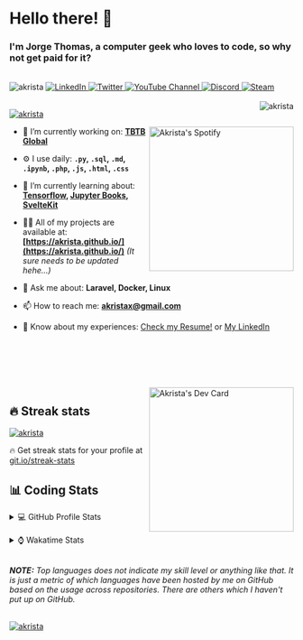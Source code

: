 # Hello there! 👋

### I'm Jorge Thomas, a computer geek who loves to code, so why not get paid for it?

</br>

<div align="left">
<img src="https://komarev.com/ghpvc/?username=akrista&label=Profile%20views&color=0e75b6&style=flat" alt="akrista" />
  <a href="https://www.linkedin.com/in/akrista/">
    <img
      src="https://img.shields.io/static/v1?logo=linkedin&style=flat&color=0072b1&label=LinkedIn&message=%E2%9B%B3"
      alt="LinkedIn"
    />
  </a>
  <a href="https://twitter.com/akristax">
    <img
      src="https://img.shields.io/twitter/follow/akristax?label=Twitter&logo=twitter&style=flat&color=0072b1&logoColor=ffffff"
      alt="Twitter"
    />
  </a>
    <a href="https://twitter.com/akristax">
<img alt="YouTube Channel" src="https://img.shields.io/youtube/channel/subscribers/UCXJa_ZGSEtalwFNbsupmjtg?style=flat&color=0072b1&logoColor=ffffff&logo=youtube&label=Youtube">
  </a>
      <a href="https://discordapp.com/users/Akrista#1410">
<img alt="Discord" src="https://img.shields.io/discord/354241190947717120?style=flat&color=0072b1&logoColor=ffffff&logo=discord&label=Discord">
  </a>
    <a href="https://steamcommunity.com/id/akrista/">
    <img
      src="https://img.shields.io/static/v1?logo=steam&style=flat&color=0072b1&label=Steam&message=%CE%BB"
      alt="Steam"
    />
  </a>
  </br>
  </br>
  <a href="https://discordapp.com/users/Akrista#1410">
  <img align="right" src="https://lanyard.cnrad.dev/api/130525871277735937" alt="akrista" />
  </a>

  <p align="left">
  <a href="https://github.com/ryo-ma/github-profile-trophy">
  <img src="https://github-profile-trophy.vercel.app/?username=akrista&theme=gruvbox&no-bg=true&row=2&column=3&no-frame=true" alt="akrista" />
  </a>
  </p>

  <a href="https://spotify-github-profile.vercel.app/api/view?uid=21ca7hmfvx4lpeb37y7fs2vpq&redirect=true" target="_blank">
<img
      width="256"
      align="right"
      src="https://spotify-github-profile.vercel.app/api/view?uid=21ca7hmfvx4lpeb37y7fs2vpq&cover_image=true&theme=default&show_offline=false&bar_color=53b14f&bar_color_cover=false"
      alt="Akrista's Spotify"
    />
</a>

- 🔭 I’m currently working on: **[TBTB Global](https://tbtb.global/)**

- ⚙️ I use daily: **`.py`, `.sql`, `.md`, `.ipynb`, `.php`, `.js`, `.html`, `.css`**

- 🌱 I’m currently learning about: **[Tensorflow](https://www.tensorflow.org/), [Jupyter Books](https://jupyterbook.org/en/stable/intro.html), [SvelteKit](https://kit.svelte.dev/)**

- 👨‍💻 All of my projects are available at: **[https://akrista.github.io/](https://akrista.github.io/)** _(It sure needs to be updated hehe...)_

- 💬 Ask me about: **Laravel, Docker, Linux**

- 📫 How to reach me: **akristax@gmail.com**

- 📄 Know about my experiences: [Check my Resume!](https://drive.google.com/file/d/1HGJWLsQuW9MU1iBDew3fPABiCMs2JHMj/view?usp=sharing) or [My LinkedIn](https://linkedin.com/in/akrista/)

</br>
</br>
</br>
</br>
</br>

  <a href="https://app.daily.dev/akrista" target="_blank">
    <img
      width="256"
      align="right"
      src="https://api.daily.dev/devcards/2287075d79584a318146e601cf17d7b9.png?r=4rw"
      alt="Akrista's Dev Card"
    />
  </a>

## 🔥 Streak stats

<a href="https://github.com/DenverCoder1/github-readme-streak-stats">
<img src="https://github-readme-streak-stats.herokuapp.com/?user=akrista&theme=gruvbox" alt="akrista" />
</a>

<p>🔥 Get streak stats for your profile at <a href="https://git.io/streak-stats">git.io/streak-stats</a></p>

## 📊 Coding Stats

<details>
<summary>💻 GitHub Profile Stats</summary>

</br>

<a href="https://github.com/anuraghazra/github-readme-stats">
<img src="https://github-readme-stats.vercel.app/api?username=akrista&show_icons=true&locale=en&theme=gruvbox" alt="Akrista's Github Stats" />
</a>

<a href="https://github.com/anuraghazra/github-readme-stats">
<img src="https://github-readme-stats.vercel.app/api/top-langs?username=akrista&show_icons=true&locale=en&layout=demo&theme=gruvbox" alt="Most Used Languages" />
</a>

</details>

</br>

<details>
<summary>⌚ Wakatime Stats</summary>

</br>

<a href="https://github.com/anuraghazra/github-readme-stats">
<img src="https://github-readme-stats.vercel.app/api/wakatime?username=akrista&show_icons=true&locale=en&layout=compact&theme=gruvbox" alt="akrista" />
</a>

</br>

<!--START_SECTION:waka-->

![Code Time](http://img.shields.io/badge/Code%20Time-496%20hrs%2045%20mins-blue)

![Lines of code](https://img.shields.io/badge/From%20Hello%20World%20I%27ve%20Written-1%20Million%20lines%20of%20code-blue)

**🐱 My GitHub Data**

> 🏆 623 Contributions in the Year 2022
>
> 📦 192.6 kB Used in GitHub's Storage
>
> 💼 Opted to Hire
>
> 📜 26 Public Repositories
>
> 🔑 21 Private Repositories
>
> **I'm an Early 🐤**

```text
🌞 Morning    126 commits    █████░░░░░░░░░░░░░░░░░░░░   21.54%
🌆 Daytime    268 commits    ███████████░░░░░░░░░░░░░░   45.81%
🌃 Evening    182 commits    ███████░░░░░░░░░░░░░░░░░░   31.11%
🌙 Night      9 commits      ░░░░░░░░░░░░░░░░░░░░░░░░░   1.54%

```

📅 **I'm Most Productive on Monday**

```text
Monday       99 commits     ████░░░░░░░░░░░░░░░░░░░░░   16.92%
Tuesday      96 commits     ████░░░░░░░░░░░░░░░░░░░░░   16.41%
Wednesday    86 commits     ███░░░░░░░░░░░░░░░░░░░░░░   14.7%
Thursday     86 commits     ███░░░░░░░░░░░░░░░░░░░░░░   14.7%
Friday       75 commits     ███░░░░░░░░░░░░░░░░░░░░░░   12.82%
Saturday     64 commits     ██░░░░░░░░░░░░░░░░░░░░░░░   10.94%
Sunday       79 commits     ███░░░░░░░░░░░░░░░░░░░░░░   13.5%

```

📊 **This Week I Spent My Time On**

```text
⌚︎ Time Zone: America/Caracas

💬 Programming Languages:
Other                    3 hrs 3 mins        ███████░░░░░░░░░░░░░░░░░░   29.67%
SQL                      1 hr 36 mins        ████░░░░░░░░░░░░░░░░░░░░░   15.68%
JSON                     1 hr 35 mins        ███░░░░░░░░░░░░░░░░░░░░░░   15.41%
Python                   1 hr 33 mins        ███░░░░░░░░░░░░░░░░░░░░░░   15.15%
PHP                      1 hr 22 mins        ███░░░░░░░░░░░░░░░░░░░░░░   13.29%

🔥 Editors:
VS Code                  8 hrs 51 mins       █████████████████████░░░░   85.86%
Visual Studio            1 hr 4 mins         ██░░░░░░░░░░░░░░░░░░░░░░░   10.44%
Word                     13 mins             ░░░░░░░░░░░░░░░░░░░░░░░░░   2.18%
Excel                    9 mins              ░░░░░░░░░░░░░░░░░░░░░░░░░   1.52%

💻 Operating System:
Windows                  6 hrs 27 mins       ███████████████░░░░░░░░░░   62.69%
Linux                    3 hrs 50 mins       █████████░░░░░░░░░░░░░░░░   37.31%

```

**I Mostly Code in JavaScript**

```text
JavaScript               13 repos            █████████░░░░░░░░░░░░░░░░   38.24%
Shell                    3 repos             ██░░░░░░░░░░░░░░░░░░░░░░░   8.82%
HTML                     3 repos             ██░░░░░░░░░░░░░░░░░░░░░░░   8.82%
CSS                      3 repos             ██░░░░░░░░░░░░░░░░░░░░░░░   8.82%
Blade                    3 repos             ██░░░░░░░░░░░░░░░░░░░░░░░   8.82%

```

Last Updated on 10/12/2022 00:23:57 UTC

<!--END_SECTION:waka-->

**These Readme stats are generated using github action [awesome-readme-stats](https://github.com/anmol098/waka-readme-stats)**

</details>

</br>

_**NOTE:** Top languages does not indicate my skill level or anything like that. It is just a metric of which languages have been hosted by me on GitHub based on the usage across repositories. There are others which I haven't put up on GitHub._

</br>

<a href="https://github.com/ashutosh00710/github-readme-activity-graph">
<img src="https://github-readme-activity-graph.cyclic.app/graph?username=Akrista&theme=gruvbox" alt="akrista" />
</a>
